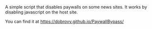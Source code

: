 A simple script that disables paywalls on some news sites. It works by disabling javascript on the host site.

You can find it at https://dobrovv.github.io/PaywallBypass/ 

